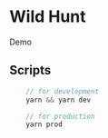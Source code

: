 # Wild Hunt

Demo

## Scripts

```js
    // for development
    yarn && yarn dev

    // for production
    yarn prod
```
